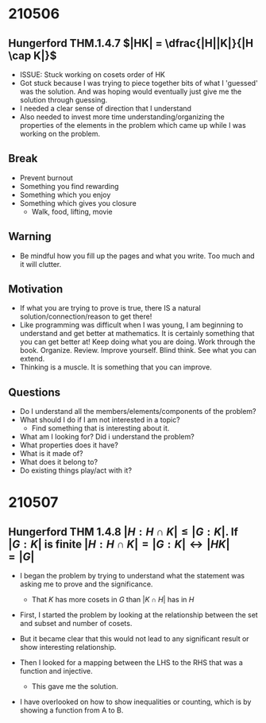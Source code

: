 # 210506

## Hungerford THM.1.4.7 $|HK| = \dfrac{|H||K|}{|H \cap K|}$
* ISSUE: Stuck working on cosets order of HK
* Got  stuck because I was trying to piece together bits of what I 'guessed' was the solution.
And was hoping would eventually just give me the solution through guessing.
* I needed a clear sense of direction that I understand
* Also needed to invest more time understanding/organizing the properties of the elements in the problem which came up while I was working on the problem.

## Break
* Prevent burnout
* Something you find rewarding
* Something which you enjoy
* Something which gives you closure
	* Walk, food, lifting, movie

## Warning
* Be mindful how you fill up the pages and what you write. Too much and it will clutter.

## Motivation
* If what you are trying to prove is true, there IS a natural solution/connection/reason to get there!
* Like programming was difficult when I was young, I am beginning to understand and get better at mathematics.
It is certainly something that you can get better at!
Keep doing what you are doing. Work through the book. Organize. Review. Improve yourself.
Blind think. See what you can extend.
* Thinking is a muscle. It is something that you can improve.

## Questions
* Do I understand all the members/elements/components of the problem?
* What should I do if I am not interested in a topic?
	* Find something that is interesting about it.
* What am I looking for? Did i understand the problem?
* What properties does it have?
* What is it made of?
* What does it belong to?
* Do existing things play/act with it?

# 210507

## Hungerford THM 1.4.8 $|H:H \cap K| \leq |G:K|$. If $|G:K|$ is finite $|H:H \cap K| = |G:K| \leftrightarrow |HK| = |G|$
* I began the problem by trying to understand what the statement was asking me to prove and the significance.
	* That $K$ has more cosets in $G$ than $|K \cap H|$ has in $H$
* First, I started the problem by looking at the relationship between the set and subset and number of cosets.
* But it became clear that this would not lead to any significant result or show interesting relationship.
* Then I looked for a mapping between the LHS to the RHS that was a function and injective.
	* This gave me the solution.

* I have overlooked on how to show inequalities or counting, which is by showing a function from A to B.
